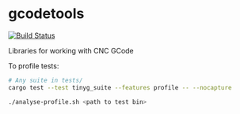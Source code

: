 # gcodetools

[![Build Status](https://travis-ci.org/jamwaffles/gcodetools.svg?branch=master)](https://travis-ci.org/jamwaffles/gcodetools)

Libraries for working with CNC GCode

To profile tests:

```bash
# Any suite in tests/
cargo test --test tinyg_suite --features profile -- --nocapture

./analyse-profile.sh <path to test bin>
```
